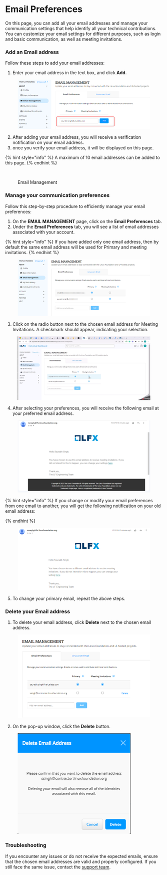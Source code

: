 # Email Preferences

On this page, you can add all your email addresses and manage your communication settings that help identify all your technical contributions. You can customize your email settings for different purposes, such as login and basic communication, as well as meeting invitations.&#x20;

### Add an Email address

Follow these steps to add your email addresses:

1. Enter your email address in the text box, and click **Add.**

<figure><img src="../../../../.gitbook/assets/2023-08-03_22h19_36.png" alt=""><figcaption></figcaption></figure>

2. After adding your email address, you will receive a verification notification on your email address.
3. once you verify your email address, it will be displayed on this page.

{% hint style="info" %}
A maximum of 10 email addresses can be added to this page.
{% endhint %}

<figure><img src="../../../../.gitbook/assets/email_management.PNG" alt=""><figcaption><p>Email Management</p></figcaption></figure>

### Manage your communication preferences

Follow this step-by-step procedure to efficiently manage your email preferences:

1. On the **EMAIL MANAGEMENT** page, click on the **Email Preferences** tab.
2. Under the **Email Preferences** tab, you will see a list of email addresses associated with your account.

{% hint style="info" %}
If you have added only one email address, then by default the same email address will be used for Primary and meeting invitations.
{% endhint %}

<figure><img src="../../../../.gitbook/assets/2023-08-03_22h36_22.png" alt=""><figcaption></figcaption></figure>

3. Click on the radio button next to the chosen email address for Meeting Invitations. A checkmark should appear, indicating your selection.

<figure><img src="../../../../.gitbook/assets/2023-08-03_22h42_29.gif" alt=""><figcaption></figcaption></figure>

4. After selecting your preferences, you will receive the following email at your preferred email address.

<figure><img src="../../../../.gitbook/assets/image (96).png" alt=""><figcaption></figcaption></figure>

{% hint style="info" %}
If you change or modify your email preferences from one email to another, you will get the following notification on your old email address:


{% endhint %}

<figure><img src="../../../../.gitbook/assets/image (97).png" alt=""><figcaption></figcaption></figure>

5. To change your primary email, repeat the above steps.

### Delete your Email address

1. To delete your email address, click **Delete** next to the chosen email address.

<figure><img src="../../../../.gitbook/assets/2023-08-03_23h08_31.png" alt=""><figcaption></figcaption></figure>

2. On the pop-up window, click the **Delete** button.

<figure><img src="../../../../.gitbook/assets/2023-08-03_23h09_37.png" alt=""><figcaption></figcaption></figure>

### **Troubleshooting**

If you encounter any issues or do not receive the expected emails, ensure that the chosen email addresses are valid and properly configured. If you still face the same issue, contact the [support team](https://jira.linuxfoundation.org/plugins/servlet/desk/portal/4/create/255).
